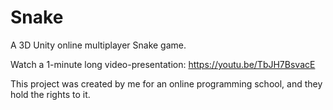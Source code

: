 # Snake
A 3D Unity online multiplayer Snake game.

Watch a 1-minute long video-presentation: 
https://youtu.be/TbJH7BsvacE

This project was created by me for an online programming school, and they hold the rights to it.
